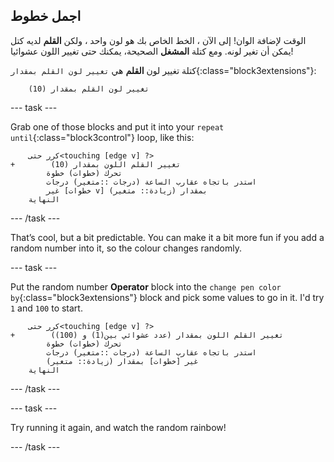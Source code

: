 ## اجمل خطوط

الوقت لإضافة الوان! إلى الآن ، الخط الخاص بك هو لون واحد ، ولكن **القلم** لديه كتل يمكن أن تغير لونه. ومع كتلة **المشغل** الصحيحة، يمكنك حتى تغيير اللون عشوائيا!

كتلة تغيير لون **القلم** هي `تغيير لون القلم بمقدار`{:class="block3extensions"}:

```blocks3
    تغيير لون القلم بمقدار (10)
```

\--- task \---

Grab one of those blocks and put it into your `repeat until`{:class="block3control"} loop, like this:

```blocks3
    كرر حتى<touching [edge v] ?> 
+        تغيير القلم اللون بمقدار (10)
        تحرك (خطوات) خطوة
        استدر باتجاه عقارب الساعة (درجات ::متغير) درجات
        غير [خطوات v] بمقدار (زيادة:: متغير)
    النهاية
```

\--- /task \---

That’s cool, but a bit predictable. You can make it a bit more fun if you add a random number into it, so the colour changes randomly.

\--- task \---

Put the random number **Operator** block into the `change pen color by`{:class="block3extensions"} block and pick some values to go in it. I'd try `1` and `100` to start.

```blocks3
    كرر حتى<touching [edge v] ?> 
+        تغيير القلم اللون بمقدار (عدد عشوائي بين(1) و (100))
        تحرك (خطوات) خطوة
        استدر باتجاه عقارب الساعة (درجات ::متغير) درجات
        غير [خطوات] بمقدار (زيادة:: متغير)
    النهاية
```

\--- /task \---

\--- task \---

Try running it again, and watch the random rainbow!

\--- /task \---